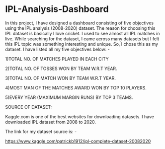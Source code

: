 # IPL-Analysis-Dashboard
In this project, I have designed a dashboard consisting of five objectives using the IPL analysis (2008-2020) dataset. 
The reason for choosing this IPL dataset is basically I love cricket. I used to see almost all IPL matches in live. While searching for the dataset, I came across many datasets but I felt this IPL topic was something interesting and unique. So, I chose this as my dataset.
I have listed all my five objectives below: - 

1)TOTAL NO. OF MATCHES PLAYED IN EACH CITY 

2)TOTAL NO. OF TOSSES WON BY TEAM W.R.T YEAR.

3)TOTAL NO. OF MATCH WON BY TEAM W.R.T YEAR.

4)MOST MAN OF THE MATCHES AWARD WON BY TOP 10 PLAYERS.

5)EVERY YEAR (MAXIMUM MARGIN RUNS) BY TOP 3 TEAMS.



SOURCE OF DATASET:

Kaggle.com is one of the best websites for downloading datasets. I have downloaded IPL dataset from 2008 to 2020.

The link for my dataset source is: - 

https://www.kaggle.com/patrickb1912/ipl-complete-dataset-20082020
